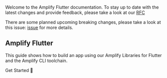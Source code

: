 <amplify-callout warning>

Welcome to the Amplify Flutter documentation. To stay up to date with the latest changes and provide feedback, please take a look at our [RFC](https://github.com/aws-amplify/amplify-flutter/issues/5)

There are some planned upcoming breaking changes, please take a look at this issue:  [issue](https://github.com/aws-amplify/amplify-flutter/issues/274) for more details. 

</amplify-callout>

## Amplify Flutter

This guide shows how to build an app using our Amplify Libraries for Flutter and the Amplify CLI toolchain.


<docs-internal-link-button href="~/lib/project-setup/prereq.md">
  <span slot="text">Get Started 🚀</span>
</docs-internal-link-button>
